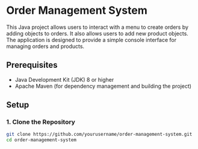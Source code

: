 # Order Management System

This Java project allows users to interact with a menu to create orders by adding objects to orders. It also allows users to add new product objects. The application is designed to provide a simple console interface for managing orders and products.

## Prerequisites

- Java Development Kit (JDK) 8 or higher
- Apache Maven (for dependency management and building the project)

## Setup

### 1. Clone the Repository

```bash
git clone https://github.com/yourusername/order-management-system.git
cd order-management-system
